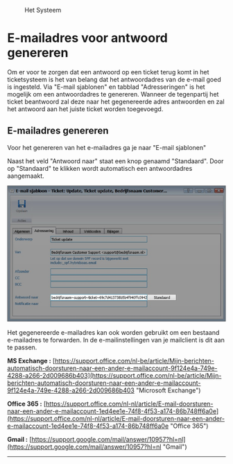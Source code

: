 <properties>
	<page>
		<title>E-mailadres genereren</title>
	</page>
	<menu>
		<position>Het Systeem </position> 
		<title>E-mailadres genereren</title>
	</menu>
</properties>

# E-mailadres voor antwoord genereren #

Om er voor te zorgen dat een antwoord op een ticket terug komt in het ticketsysteem is het van belang dat het antwoordadres van de e-mail goed is ingesteld. Via "E-mail sjablonen" en tabblad "Adresseringen" is het mogelijk om een antwoordadres te genereren. Wanneer de tegenpartij het ticket beantwoord zal deze naar het gegenereerde adres antwoorden en zal het antwoord aan het juiste ticket worden toegevoegd.

## E-mailadres genereren ##

Voor het genereren van het e-mailadres ga je naar "E-mail sjablonen" 

Naast het veld "Antwoord naar" staat een knop genaamd "Standaard". Door op "Standaard" te klikken wordt automatisch een antwoordadres aangemaakt.

![E-mailadres Genereren](images/e-mail-koppelen-aan-ticketsysteem.jpg)

<div class="tip">
Het gegenereerde e-mailadres kan ook worden gebruikt om een bestaand e-mailadres te forwarden. In de e-mailinstellingen van je mailclient is dit aan te passen. 

**MS Exchange :** [https://support.office.com/nl-be/article/Mijn-berichten-automatisch-doorsturen-naar-een-ander-e-mailaccount-9f124e4a-749e-4288-a266-2d009686b403](https://support.office.com/nl-be/article/Mijn-berichten-automatisch-doorsturen-naar-een-ander-e-mailaccount-9f124e4a-749e-4288-a266-2d009686b403 "Microsoft Exchange")

**Office 365 :** [https://support.office.com/nl-nl/article/E-mail-doorsturen-naar-een-ander-e-mailaccount-1ed4ee1e-74f8-4f53-a174-86b748ff6a0e](https://support.office.com/nl-nl/article/E-mail-doorsturen-naar-een-ander-e-mailaccount-1ed4ee1e-74f8-4f53-a174-86b748ff6a0e "Office 365")

**Gmail :** [https://support.google.com/mail/answer/10957?hl=nl](https://support.google.com/mail/answer/10957?hl=nl "Gmail")
</div>


----------







